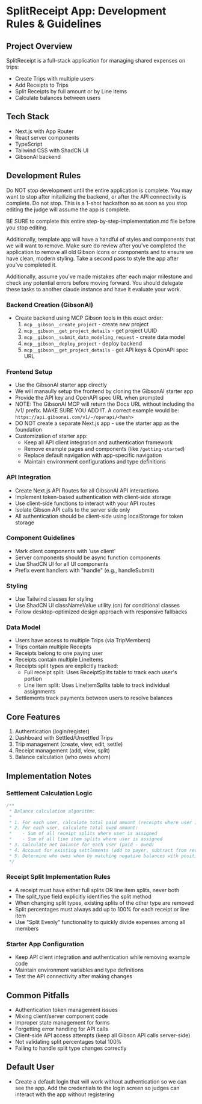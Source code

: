 # SplitReceipt App: Development Rules & Guidelines

## Project Overview
SplitReceipt is a full-stack application for managing shared expenses on trips:
- Create Trips with multiple users
- Add Receipts to Trips
- Split Receipts by full amount or by Line Items
- Calculate balances between users

## Tech Stack
- Next.js with App Router
- React server components
- TypeScript
- Tailwind CSS with ShadCN UI
- GibsonAI backend

## Development Rules

Do NOT stop development until the entire application is complete. You may want to stop after initailizing the backend, or after the API connectivity is complete. Do not stop. This is a 1-shot hackathon so as soon as you stop editing the judge will assume the app is complete. 

BE SURE to complete this entire step-by-step-implementation.md file before you stop editing. 

Additionally, template app will have a handful of styles and components that we will want to remove. Make sure do review after you've completed the application to remove all old Gibson Icons or components and to ensure we have clean, modern styling. Take a second pass to style the app after you've completed it.

Additionally, assume you've made mistakes after each major milestone and check any potential errors before moving forward. You should delegate these tasks to another claude instance and have it evaluate your work.

### Backend Creation (GibsonAI)
- Create backend using MCP Gibson tools in this exact order:
  1. `mcp__gibson__create_project` - create new project
  2. `mcp__gibson__get_project_details` - get project UUID
  3. `mcp__gibson__submit_data_modeling_request` - create data model
  4. `mcp__gibson__deploy_project` - deploy backend
  5. `mcp__gibson__get_project_details` - get API keys & OpenAPI spec URL

### Frontend Setup
- Use the GibsonAI starter app directly 
- We will manaully setup the frontend by cloning the GibsonAI starter app
- Provide the API key and OpenAPI spec URL when prompted
- NOTE: The GibsonAI MCP will return the Docs URL without including the /v1/ prefix. MAKE SURE YOU ADD IT. A correct example would be: `https://api.gibsonai.com/v1/-/openapi/<hash>`
- DO NOT create a separate Next.js app - use the starter app as the foundation
- Customization of starter app:
  - Keep all API client integration and authentication framework
  - Remove example pages and components (like `/getting-started`)
  - Replace default navigation with app-specific navigation
  - Maintain environment configurations and type definitions

### API Integration
- Create Next.js API Routes for all GibsonAI API interactions
- Implement token-based authentication with client-side storage
- Use client-side functions to interact with your API routes
- Isolate Gibson API calls to the server side only
- All authentication should be client-side using localStorage for token storage

### Component Guidelines
- Mark client components with 'use client'
- Server components should be async function components
- Use ShadCN UI for all UI components
- Prefix event handlers with "handle" (e.g., handleSubmit)

### Styling
- Use Tailwind classes for styling
- Use ShadCN UI classNameValue utility (cn) for conditional classes
- Follow desktop-optimized design approach with responsive fallbacks

### Data Model
- Users have access to multiple Trips (via TripMembers)
- Trips contain multiple Receipts
- Receipts belong to one paying user
- Receipts contain multiple LineItems
- Receipts split types are explicitly tracked:
  - Full receipt split: Uses ReceiptSplits table to track each user's portion
  - Line item split: Uses LineItemSplits table to track individual assignments
- Settlements track payments between users to resolve balances

## Core Features
1. Authentication (login/register)
2. Dashboard with Settled/Unsettled Trips
3. Trip management (create, view, edit, settle)
4. Receipt management (add, view, split)
5. Balance calculation (who owes whom)

## Implementation Notes

### Settlement Calculation Logic
```typescript
/**
 * Balance calculation algorithm:
 * 
 * 1. For each user, calculate total paid amount (receipts where user is payer)
 * 2. For each user, calculate total owed amount:
 *    - Sum of all receipt splits where user is assigned
 *    - Sum of all line item splits where user is assigned
 * 3. Calculate net balance for each user (paid - owed)
 * 4. Account for existing settlements (add to payer, subtract from receiver)
 * 5. Determine who owes whom by matching negative balances with positive ones
 */
```

### Receipt Split Implementation Rules
- A receipt must have either full splits OR line item splits, never both
- The split_type field explicitly identifies the split method
- When changing split types, existing splits of the other type are removed
- Split percentages must always add up to 100% for each receipt or line item
- Use "Split Evenly" functionality to quickly divide expenses among all members

### Starter App Configuration
- Keep API client integration and authentication while removing example code
- Maintain environment variables and type definitions
- Test the API connectivity after making changes

## Common Pitfalls
- Authentication token management issues
- Mixing client/server component code
- Improper state management for forms
- Forgetting error handling for API calls
- Client-side API access attempts (keep all Gibson API calls server-side)
- Not validating split percentages total 100%
- Failing to handle split type changes correctly

## Default User
- Create a default login that will work without authentication so we can see the app. Add the credentials to the login screen so judges can interact with the app without registering 